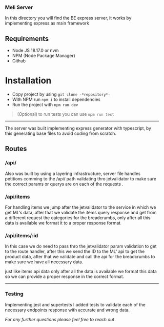 ### Meli Server

In this directory you will find the BE express server, it works by implementing express as main framework 

## Requirements
- Node JS 18.17.0 or nvm
- NPM (Node Package Manager)
- Github

# Installation
- Copy project by using `git clone -*repository*-`
- With NPM run `npm i` to install dependencies
- Run the project with `npm run dev`
> (Optional) to run tests you can use `npm run test` 

------------
> 
The server was built implementing express generator with typescript, by this generating base files to avoid coding from scratch.

## Routes

### /api/
Also was built by using a layering infrastructure, server file handles petitions comming to the /api/ path validating thro jetvalidator to make sure the correct params or querys are on each of the requests .

### /api/items
For handling items we jump after the jetvalidator to the service in which we get ML's data, after that we validate the items query response and get from a different request the categories for the breadcrumbs, only after all this data is available we format it to a proper response format.

### /api/items/:id
In this case we do need to pass thro the jetvalidator param validation to get to the route handler, after this we send the ID to the ML' api to get the product data, after that we validate and call the api for the breadcrumbs to make sure we have all necessary data.

just like items api data only after all the data is available we format this data so we can provide a proper response in the correct format.

------------


### Testing
Implementing jest and supertests I added tests to validate each of the necessary endpoints response with accurate and wrong data.

*For any further questions please feel free to reach out*